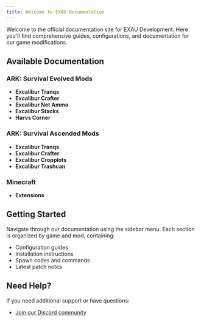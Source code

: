 ```yaml
---
title: Welcome to EXAU Documentation
---
```


Welcome to the official documentation site for EXAU Development. Here you'll find comprehensive guides, configurations, and documentation for our game modifications.

## Available Documentation

### ARK: Survival Evolved Mods
- **Excalibur Tranqs**
- **Excalibur Crafter**
- **Excalibur Net Ammo**
- **Excalibur Stacks**
- **Harvs Corner**

### ARK: Survival Ascended Mods
- **Excalibur Tranqs**
- **Excalibur Crafter**
- **Excalibur Cropplots**
- **Excalibur Trashcan**

### Minecraft
- **Extensions**

## Getting Started

Navigate through our documentation using the sidebar menu. Each section is organized by game and mod, containing:
- Configuration guides
- Installation instructions
- Spawn codes and commands
- Latest patch notes

## Need Help?

If you need additional support or have questions:
- [Join our Discord community](https://exau.dev/discord)